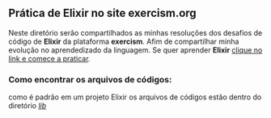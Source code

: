 ## Prática de Elixir no site exercism.org

Neste diretório serão compartilhados as minhas resoluções dos desafios de código de **Elixir** da plataforma **exercism**. Afim de compartilhar minha evolução no aprendedizado da linguagem. Se quer aprender **Elixir** [clique no link e comece a praticar](https://exercism.org/tracks/elixir).

### Como encontrar os arquivos de códigos:

como é padrão em um projeto Elixir os arquivos de códigos estão dentro do diretório *[lib](https://github.com/HiiMartins/exercism.io-resolutions/tree/main/elixir_tasks/lib)*



